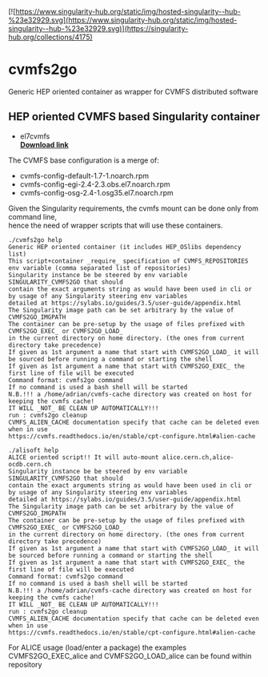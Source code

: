 [![https://www.singularity-hub.org/static/img/hosted-singularity--hub-%23e32929.svg](https://www.singularity-hub.org/static/img/hosted-singularity--hub-%23e32929.svg)](https://singularity-hub.org/collections/4175)

# cvmfs2go
Generic HEP oriented container as wrapper for CVMFS distributed software

## HEP oriented CVMFS based Singularity container
* el7cvmfs   
[**Download link**](http://asevcenc.web.cern.ch/asevcenc/singularity/el7cvmfs)   

The CVMFS base configuration is a merge of:   
* cvmfs-config-default-1.7-1.noarch.rpm
* cvmfs-config-egi-2.4-2.3.obs.el7.noarch.rpm
* cvmfs-config-osg-2.4-1.osg35.el7.noarch.rpm
   

Given the Singularity requirements, the cvmfs mount can be done only from command line,   
hence the need of wrapper scripts that will use these containers.   
```
./cvmfs2go help
Generic HEP oriented container (it includes HEP_OSlibs dependency list)
This script+container _require_ specification of CVMFS_REPOSITORIES env variable (comma separated list of repositories)
Singularity instance be be steered by env variable SINGULARITY_CVMFS2GO that should
contain the exact arguments string as would have been used in cli or by usage of any Singularity steering env variables
detailed at https://sylabs.io/guides/3.5/user-guide/appendix.html
The Singularity image path can be set arbitrary by the value of CVMFS2GO_IMGPATH
The container can be pre-setup by the usage of files prefixed with CVMFS2GO_EXEC_ or CVMFS2GO_LOAD_
in the current directory on home directory. (the ones from current directory take precedence)
If given as 1st argument a name that start with CVMFS2GO_LOAD_ it will be sourced before running a command or starting the shell
If given as 1st argument a name that start with CVMFS2GO_EXEC_ the first line of file will be executed
Command format: cvmfs2go command
If no command is used a bash shell will be started
N.B.!!! a /home/adrian/cvmfs-cache directory was created on host for keeping the cvmfs cache!
IT WILL _NOT_ BE CLEAN UP AUTOMATICALLY!!!
run : cvmfs2go cleanup
CVMFS_ALIEN_CACHE documentation specify that cache can be deleted even when in use
https://cvmfs.readthedocs.io/en/stable/cpt-configure.html#alien-cache
```

```
./alisoft help
ALICE oriented script!! It will auto-mount alice.cern.ch,alice-ocdb.cern.ch
Singularity instance be be steered by env variable SINGULARITY_CVMFS2GO that should
contain the exact arguments string as would have been used in cli or by usage of any Singularity steering env variables
detailed at https://sylabs.io/guides/3.5/user-guide/appendix.html
The Singularity image path can be set arbitrary by the value of CVMFS2GO_IMGPATH
The container can be pre-setup by the usage of files prefixed with CVMFS2GO_EXEC_ or CVMFS2GO_LOAD_
in the current directory on home directory. (the ones from current directory take precedence)
If given as 1st argument a name that start with CVMFS2GO_LOAD_ it will be sourced before running a command or starting the shell
If given as 1st argument a name that start with CVMFS2GO_EXEC_ the first line of file will be executed
Command format: cvmfs2go command
If no command is used a bash shell will be started
N.B.!!! a /home/adrian/cvmfs-cache directory was created on host for keeping the cvmfs cache!
IT WILL _NOT_ BE CLEAN UP AUTOMATICALLY!!!
run : cvmfs2go cleanup
CVMFS_ALIEN_CACHE documentation specify that cache can be deleted even when in use
https://cvmfs.readthedocs.io/en/stable/cpt-configure.html#alien-cache
```
For ALICE usage (load/enter a package) the examples CVMFS2GO_EXEC_alice and CVMFS2GO_LOAD_alice
can be found within repository


